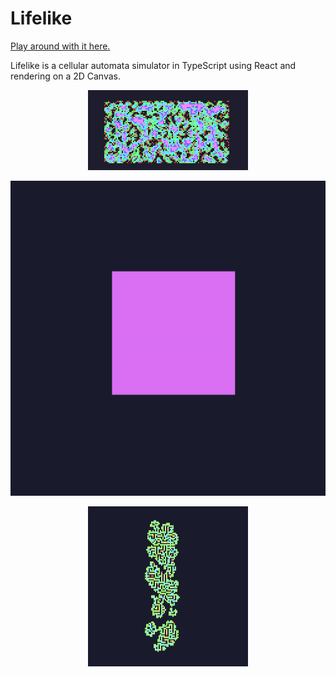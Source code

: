 # Lifelike

[Play around with it here.](https://theomg.github.io/Lifelike)

Lifelike is a cellular automata simulator in TypeScript using React and rendering on a 2D Canvas.

<p align="center">
<img src="gifs/lifelike3.gif">
</p>
<p align="center">
<img src="gifs/lifelike1.gif">
</p>
<p align="center">
<img src="gifs/lifelike2.gif">
</p>